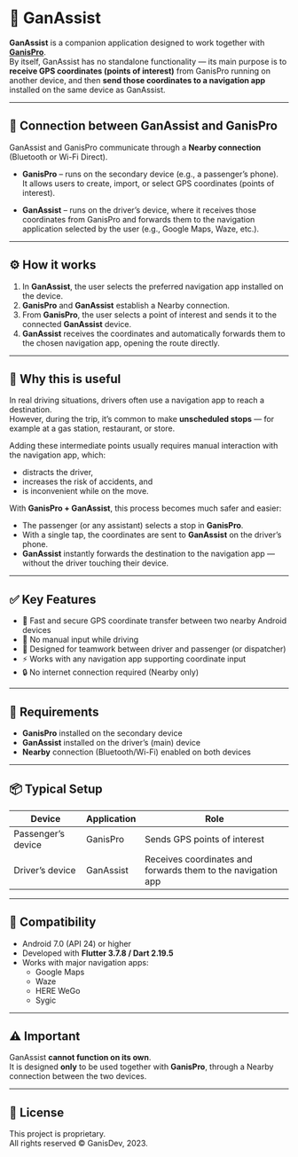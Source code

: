 # 📱 GanAssist

**GanAssist** is a companion application designed to work together with [**GanisPro**](#).  
By itself, GanAssist has no standalone functionality — its main purpose is to **receive GPS coordinates (points of interest)** from GanisPro running on another device, and then **send those coordinates to a navigation app** installed on the same device as GanAssist.

---

## 🔗 Connection between GanAssist and GanisPro

GanAssist and GanisPro communicate through a **Nearby connection** (Bluetooth or Wi-Fi Direct).

- **GanisPro** – runs on the secondary device (e.g., a passenger’s phone).  
  It allows users to create, import, or select GPS coordinates (points of interest).

- **GanAssist** – runs on the driver’s device, where it receives those coordinates from GanisPro and forwards them to the navigation application selected by the user (e.g., Google Maps, Waze, etc.).

---

## ⚙️ How it works

1. In **GanAssist**, the user selects the preferred navigation app installed on the device.  
2. **GanisPro** and **GanAssist** establish a Nearby connection.  
3. From **GanisPro**, the user selects a point of interest and sends it to the connected **GanAssist** device.  
4. **GanAssist** receives the coordinates and automatically forwards them to the chosen navigation app, opening the route directly.

---

## 🚗 Why this is useful

In real driving situations, drivers often use a navigation app to reach a destination.  
However, during the trip, it’s common to make **unscheduled stops** — for example at a gas station, restaurant, or store.  

Adding these intermediate points usually requires manual interaction with the navigation app, which:
- distracts the driver,
- increases the risk of accidents, and  
- is inconvenient while on the move.

With **GanisPro + GanAssist**, this process becomes much safer and easier:
- The passenger (or any assistant) selects a stop in **GanisPro**.  
- With a single tap, the coordinates are sent to **GanAssist** on the driver’s phone.  
- **GanAssist** instantly forwards the destination to the navigation app — without the driver touching their device.

---

## ✅ Key Features

- 🔄 Fast and secure GPS coordinate transfer between two nearby Android devices  
- 🚫 No manual input while driving  
- 👥 Designed for teamwork between driver and passenger (or dispatcher)  
- ⚡ Works with any navigation app supporting coordinate input  
- 🔒 No internet connection required (Nearby only)

---

## 🧭 Requirements

- **GanisPro** installed on the secondary device  
- **GanAssist** installed on the driver’s (main) device  
- **Nearby** connection (Bluetooth/Wi-Fi) enabled on both devices  

---

## 📦 Typical Setup

| Device | Application | Role |
|---------|--------------|------|
| Passenger’s device | GanisPro | Sends GPS points of interest |
| Driver’s device | GanAssist | Receives coordinates and forwards them to the navigation app |

---

## 🧩 Compatibility

- Android 7.0 (API 24) or higher  
- Developed with **Flutter 3.7.8 / Dart 2.19.5**  
- Works with major navigation apps:  
  - Google Maps  
  - Waze  
  - HERE WeGo  
  - Sygic  

---

## ⚠️ Important

GanAssist **cannot function on its own**.  
It is designed **only** to be used together with **GanisPro**, through a Nearby connection between the two devices.

---

## 📄 License

This project is proprietary.  
All rights reserved © GanisDev, 2023.
